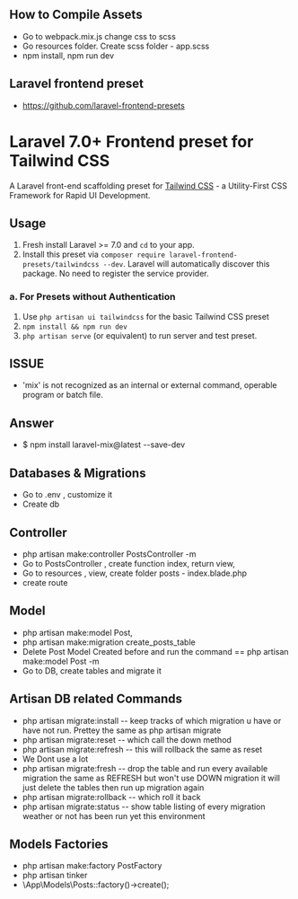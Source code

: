 ## How to Compile Assets
- Go to webpack.mix.js  change css to scss
- Go resources folder. Create scss folder - app.scss
- npm install, npm run dev

## Laravel frontend preset 
- https://github.com/laravel-frontend-presets

# Laravel 7.0+ Frontend preset for Tailwind CSS

A Laravel front-end scaffolding preset for [Tailwind CSS](https://tailwindcss.com) - a Utility-First CSS Framework for Rapid UI Development.

## Usage

1. Fresh install Laravel >= 7.0 and `cd` to your app.
2. Install this preset via `composer require laravel-frontend-presets/tailwindcss --dev`. Laravel will automatically discover this package. No need to register the service provider.

### a. For Presets without Authentication

1. Use `php artisan ui tailwindcss` for the basic Tailwind CSS preset
2. `npm install && npm run dev`
3. `php artisan serve` (or equivalent) to run server and test preset.

## ISSUE
- 'mix' is not recognized as an internal or external command,
operable program or batch file.

## Answer
- $ npm install laravel-mix@latest --save-dev

## Databases & Migrations

- Go to .env , customize it 
- Create db

## Controller
- php artisan make:controller PostsController -m
- Go to PostsController , create function index, return view,
- Go to resources , view, create folder posts - index.blade.php
- create route  

## Model
- php artisan make:model Post,
- php artisan make:migration create_posts_table
- Delete Post Model Created before and run the command == php artisan make:model Post -m
- Go to DB, create tables and migrate it 

## Artisan DB related Commands 
- php artisan migrate:install  -- keep tracks of which migration u have or have not run.   Prettey the same as php artisan migrate
- php artisan migrate:reset  -- which call the down method 
- php artisan migrate:refresh  -- this will rollback  the same as reset
- We Dont use a lot  
- php artisan migrate:fresh  -- drop the table  and run every available migration the same as REFRESH but won't use DOWN migration it will just delete the tables then run up migration again
- php artisan migrate:rollback  -- which roll it back 
- php artisan migrate:status  -- show table listing of every migration weather or not has been run yet this environment 

## Models Factories
- php artisan make:factory PostFactory
- php artisan tinker
- \App\Models\Posts::factory()->create();

